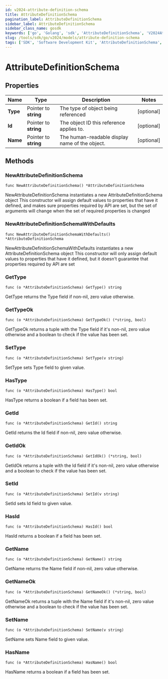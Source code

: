 ```yaml
---
id: v2024-attribute-definition-schema
title: AttributeDefinitionSchema
pagination_label: AttributeDefinitionSchema
sidebar_label: AttributeDefinitionSchema
sidebar_class_name: gosdk
keywords: ['go', 'Golang', 'sdk', 'AttributeDefinitionSchema', 'V2024AttributeDefinitionSchema'] 
slug: /tools/sdk/go/v2024/models/attribute-definition-schema
tags: ['SDK', 'Software Development Kit', 'AttributeDefinitionSchema', 'V2024AttributeDefinitionSchema']
---
```


# AttributeDefinitionSchema

## Properties

Name | Type | Description | Notes
------------ | ------------- | ------------- | -------------
**Type** | Pointer to **string** | The type of object being referenced | [optional] 
**Id** | Pointer to **string** | The object ID this reference applies to. | [optional] 
**Name** | Pointer to **string** | The human-readable display name of the object. | [optional] 

## Methods

### NewAttributeDefinitionSchema

`func NewAttributeDefinitionSchema() *AttributeDefinitionSchema`

NewAttributeDefinitionSchema instantiates a new AttributeDefinitionSchema object
This constructor will assign default values to properties that have it defined,
and makes sure properties required by API are set, but the set of arguments
will change when the set of required properties is changed

### NewAttributeDefinitionSchemaWithDefaults

`func NewAttributeDefinitionSchemaWithDefaults() *AttributeDefinitionSchema`

NewAttributeDefinitionSchemaWithDefaults instantiates a new AttributeDefinitionSchema object
This constructor will only assign default values to properties that have it defined,
but it doesn't guarantee that properties required by API are set

### GetType

`func (o *AttributeDefinitionSchema) GetType() string`

GetType returns the Type field if non-nil, zero value otherwise.

### GetTypeOk

`func (o *AttributeDefinitionSchema) GetTypeOk() (*string, bool)`

GetTypeOk returns a tuple with the Type field if it's non-nil, zero value otherwise
and a boolean to check if the value has been set.

### SetType

`func (o *AttributeDefinitionSchema) SetType(v string)`

SetType sets Type field to given value.

### HasType

`func (o *AttributeDefinitionSchema) HasType() bool`

HasType returns a boolean if a field has been set.

### GetId

`func (o *AttributeDefinitionSchema) GetId() string`

GetId returns the Id field if non-nil, zero value otherwise.

### GetIdOk

`func (o *AttributeDefinitionSchema) GetIdOk() (*string, bool)`

GetIdOk returns a tuple with the Id field if it's non-nil, zero value otherwise
and a boolean to check if the value has been set.

### SetId

`func (o *AttributeDefinitionSchema) SetId(v string)`

SetId sets Id field to given value.

### HasId

`func (o *AttributeDefinitionSchema) HasId() bool`

HasId returns a boolean if a field has been set.

### GetName

`func (o *AttributeDefinitionSchema) GetName() string`

GetName returns the Name field if non-nil, zero value otherwise.

### GetNameOk

`func (o *AttributeDefinitionSchema) GetNameOk() (*string, bool)`

GetNameOk returns a tuple with the Name field if it's non-nil, zero value otherwise
and a boolean to check if the value has been set.

### SetName

`func (o *AttributeDefinitionSchema) SetName(v string)`

SetName sets Name field to given value.

### HasName

`func (o *AttributeDefinitionSchema) HasName() bool`

HasName returns a boolean if a field has been set.


